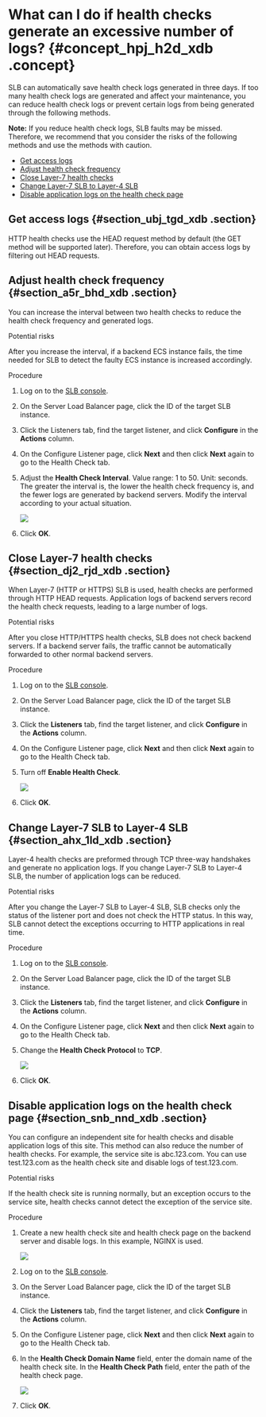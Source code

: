 # What can I do if health checks generate an excessive number of logs? {#concept_hpj_h2d_xdb .concept}

SLB can automatically save health check logs generated in three days. If too many health check logs are generated and affect your maintenance, you can reduce health check logs or prevent certain logs from being generated through the following methods.

**Note:** If you reduce health check logs, SLB faults may be missed. Therefore, we recommend that you consider the risks of the following methods and use the methods with caution.

-   [Get access logs](#section_ubj_tgd_xdb)
-   [Adjust health check frequency](#section_a5r_bhd_xdb)
-   [Close Layer-7 health checks](#section_dj2_rjd_xdb)
-   [Change Layer-7 SLB to Layer-4 SLB](#section_ahx_1ld_xdb)
-   [Disable application logs on the health check page](#section_snb_nnd_xdb)

## Get access logs {#section_ubj_tgd_xdb .section}

HTTP health checks use the HEAD request method by default \(the GET method will be supported later\). Therefore, you can obtain access logs by filtering out HEAD requests.

## Adjust health check frequency {#section_a5r_bhd_xdb .section}

You can increase the interval between two health checks to reduce the health check frequency and generated logs.

Potential risks

After you increase the interval, if a backend ECS instance fails, the time needed for SLB to detect the faulty ECS instance is increased accordingly.

Procedure

1.  Log on to the [SLB console](https://slbnew.console.aliyun.com/).
2.  On the Server Load Balancer page, click the ID of the target SLB instance.
3.  Click the Listeners tab, find the target listener, and click **Configure** in the **Actions** column.
4.  On the Configure Listener page, click **Next** and then click **Next** again to go to the Health Check tab.
5.  Adjust the **Health Check Interval**. Value range: 1 to 50. Unit: seconds. The greater the interval is, the lower the health check frequency is, and the fewer logs are generated by backend servers. Modify the interval according to your actual situation.

    ![](images/13840_en-US.png)

6.  Click **OK**.

## Close Layer-7 health checks {#section_dj2_rjd_xdb .section}

When Layer-7 \(HTTP or HTTPS\) SLB is used, health checks are performed through HTTP HEAD requests. Application logs of backend servers record the health check requests, leading to a large number of logs.

Potential risks

After you close HTTP/HTTPS health checks, SLB does not check backend servers. If a backend server fails, the traffic cannot be automatically forwarded to other normal backend servers.

Procedure

1.  Log on to the [SLB console](https://slbnew.console.aliyun.com/).
2.  On the Server Load Balancer page, click the ID of the target SLB instance.
3.  Click the **Listeners** tab, find the target listener, and click **Configure** in the **Actions** column.
4.  On the Configure Listener page, click **Next** and then click **Next** again to go to the Health Check tab.
5.  Turn off **Enable Health Check**.

    ![](images/13841_en-US.png)

6.  Click **OK**.

## Change Layer-7 SLB to Layer-4 SLB {#section_ahx_1ld_xdb .section}

Layer-4 health checks are preformed through TCP three-way handshakes and generate no application logs. If you change Layer-7 SLB to Layer-4 SLB, the number of application logs can be reduced.

Potential risks

After you change the Layer-7 SLB to Layer-4 SLB, SLB checks only the status of the listener port and does not check the HTTP status. In this way, SLB cannot detect the exceptions occurring to HTTP applications in real time.

Procedure

1.  Log on to the [SLB console](https://slbnew.console.aliyun.com/).
2.  On the Server Load Balancer page, click the ID of the target SLB instance.
3.  Click the **Listeners** tab, find the target listener, and click **Configure** in the **Actions** column.
4.  On the Configure Listener page, click **Next** and then click **Next** again to go to the Health Check tab.
5.  Change the **Health Check Protocol** to **TCP**.

    ![](images/13842_en-US.png)

6.  Click **OK**.

## Disable application logs on the health check page {#section_snb_nnd_xdb .section}

You can configure an independent site for health checks and disable application logs of this site. This method can also reduce the number of health checks. For example, the service site is abc.123.com. You can use test.123.com as the health check site and disable logs of test.123.com.

Potential risks

If the health check site is running normally, but an exception occurs to the service site, health checks cannot detect the exception of the service site.

Procedure

1.  Create a new health check site and health check page on the backend server and disable logs. In this example, NGINX is used.

    ![](http://static-aliyun-doc.oss-cn-hangzhou.aliyuncs.com/assets/img/4302/15607421973405_en-US.png)

2.  Log on to the [SLB console](https://slbnew.console.aliyun.com/?spm=a2c63.o282931.a3.9.60c23195z3tLiU).
3.  On the Server Load Balancer page, click the ID of the target SLB instance.
4.  Click the **Listeners** tab, find the target listener, and click **Configure** in the **Actions** column.
5.  On the Configure Listener page, click **Next** and then click **Next** again to go to the Health Check tab.
6.  In the **Health Check Domain Name** field, enter the domain name of the health check site. In the **Health Check Path** field, enter the path of the health check page.

    ![](images/13845_en-US.png)

7.  Click **OK**.

